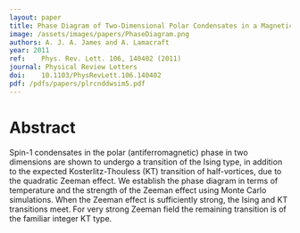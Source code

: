 ```yaml
---
layout: paper
title: Phase Diagram of Two-Dimensional Polar Condensates in a Magnetic Field
image: /assets/images/papers/PhaseDiagram.png
authors: A. J. A. James and A. Lamacraft
year: 2011
ref: 	Phys. Rev. Lett. 106, 140402 (2011)
journal: Physical Review Letters
doi: 	10.1103/PhysRevLett.106.140402
pdf: /pdfs/papers/plrcnddwsim5.pdf
---
```


# Abstract

Spin-1 condensates in the polar (antiferromagnetic) phase in two dimensions are shown to undergo a transition of the Ising type, in addition to the expected Kosterlitz-Thouless (KT) transition of half-vortices, due to the quadratic Zeeman effect. We establish the phase diagram in terms of temperature and the strength of the Zeeman effect using Monte Carlo simulations. When the Zeeman effect is sufficiently strong, the Ising and KT transitions meet. For very strong Zeeman field the remaining transition is of the familiar integer KT type.
